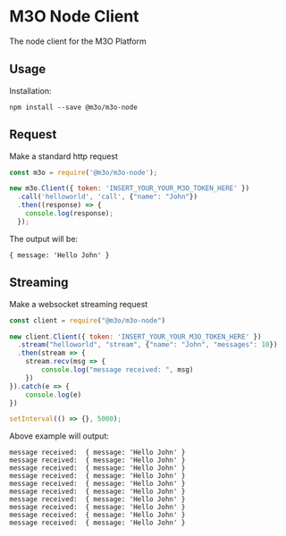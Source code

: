 # M3O Node Client

The node client for the M3O Platform

## Usage

Installation:
```
npm install --save @m3o/m3o-node
```

## Request

Make a standard http request

```js
const m3o = require('@m3o/m3o-node');

new m3o.Client({ token: 'INSERT_YOUR_YOUR_M3O_TOKEN_HERE' })
  .call('helloworld', 'call', {"name": "John"})
  .then((response) => {
    console.log(response);
  });
```

The output will be:
```
{ message: 'Hello John' }
```

## Streaming

Make a websocket streaming request

```js
const client = require("@m3o/m3o-node")

new client.Client({ token: 'INSERT_YOUR_YOUR_M3O_TOKEN_HERE' })
  .stream("helloworld", "stream", {"name": "John", "messages": 10})
  .then(stream => {
	stream.recv(msg => {
		console.log("message received: ", msg)
	})
}).catch(e => {
	console.log(e)
})

setInterval(() => {}, 5000);

```

Above example will output:

```
message received:  { message: 'Hello John' }
message received:  { message: 'Hello John' }
message received:  { message: 'Hello John' }
message received:  { message: 'Hello John' }
message received:  { message: 'Hello John' }
message received:  { message: 'Hello John' }
message received:  { message: 'Hello John' }
message received:  { message: 'Hello John' }
message received:  { message: 'Hello John' }
message received:  { message: 'Hello John' }
```
